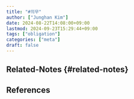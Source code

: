 ```yaml
---
title: "#의무"
author: ["Junghan Kim"]
date: 2024-08-22T14:08:00+09:00
lastmod: 2024-09-23T15:29:44+09:00
tags: ["obligation"]
categories: ["meta"]
draft: false
---
```


## Related-Notes {#related-notes}

## References

<style>.csl-entry{text-indent: -1.5em; margin-left: 1.5em;}</style><div class="csl-bib-body">
</div>
